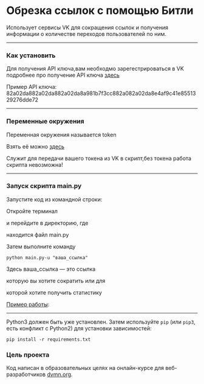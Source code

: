 # Обрезка ссылок с помощью Битли #

Использует сервисы VK для сокращения ссылок и получения информации о количестве переходов пользователей по ним.

---

### Как установить

Для получения API ключа,вам необходмо зарегестрироваться в VK подробнее про получение API ключа [здесь](https://dev.vk.com/ru/api/access-token/getting-started)

Пример API ключа: 82a02da882a02da882a02da8a981b7f3cc882a082a02da8e4af9c41e8551329276dde72

---

### Переменные окружения

Переменная окружения называется token

Взять её можно [здесь](https://dev.vk.com/ru/api/access-token/getting-started)

Служит для передачи вашего токена из VK в скрипт,без токена работа скрипта невозможна! 

---

### Запуск скрипта main.py

Запустите код из командной строки:

Откройте терминал

и перейдите в директорию, где

находится файл main.py

Затем выполните команду

```
python main.py-u "ваша_ссылка"

```

Здесь ваша_ссылка — это ссылка

которую вы хотите сократить или для

которой хотите получить статистику


[Пример работы](https://imgur.com/a/5AG0OhT):

---

Python3 должен быть уже установлен. 
Затем используйте `pip` (или `pip3`, есть конфликт с Python2) для установки зависимостей:
```
pip install -r requirements.txt
```

### Цель проекта

Код написан в образовательных целях на онлайн-курсе для веб-разработчиков [dvmn.org](https://dvmn.org/).
